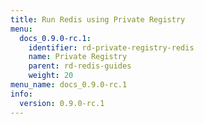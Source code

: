 ```yaml
---
title: Run Redis using Private Registry
menu:
  docs_0.9.0-rc.1:
    identifier: rd-private-registry-redis
    name: Private Registry
    parent: rd-redis-guides
    weight: 20
menu_name: docs_0.9.0-rc.1
info:
  version: 0.9.0-rc.1
---
```


